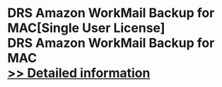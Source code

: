 # DRS Amazon WorkMail Backup for MAC[Single User License]<br />DRS Amazon WorkMail Backup for MAC<br />[>> Detailed information](https://secure.shareit.com/shareit/product.html?productid=301004920&affiliateid=200057808)